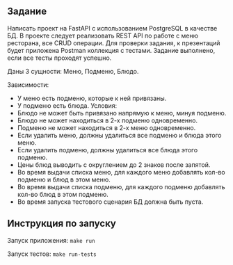 ## Задание

Написать проект на FastAPI с использованием PostgreSQL в качестве БД. В проекте следует реализовать
REST API по работе с меню ресторана, все CRUD операции. Для проверки задания, к презентаций будет
приложена Postman коллекция с тестами. Задание выполнено, если все тесты проходят успешно.

Даны 3 сущности: Меню, Подменю, Блюдо.

Зависимости:
- У меню есть подменю, которые к ней привязаны.
- У подменю есть блюда.
Условия:
- Блюдо не может быть привязано напрямую к меню, минуя подменю.
- Блюдо не может находиться в 2-х подменю одновременно.
- Подменю не может находиться в 2-х меню одновременно.
- Если удалить меню, должны удалиться все подменю и блюда этого меню.
- Если удалить подменю, должны удалиться все блюда этого подменю.
- Цены блюд выводить с округлением до 2 знаков после запятой.
- Во время выдачи списка меню, для каждого меню добавлять кол-во подменю и блюд в этом меню.
- Во время выдачи списка подменю, для каждого подменю добавлять кол-во блюд в этом подменю.
- Во время запуска тестового сценария БД должна быть пуста.

## Инструкция по запуску

Запуск приложения: ```make run```

Запуск тестов: ```make run-tests```

